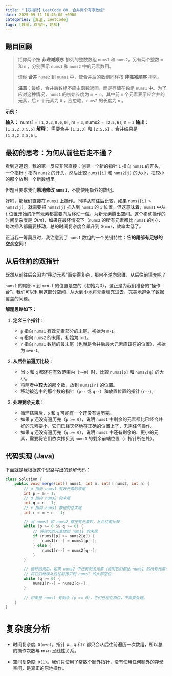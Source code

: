 ```yaml
---
title: "【双指针】LeetCode 88. 合并两个有序数组"
date: 2025-09-11 18:46:00 +0900
categories: [算法, LeetCode]
tags: [数组, 双指针, 题解]
---
```


## 题目回顾

> 给你两个按 **非递减顺序** 排列的整数数组 `nums1` 和 `nums2`，另有两个整数 `m` 和 `n` ，分别表示 `nums1` 和 `nums2` 中的元素数目。
>
> 请你 **合并** `nums2` 到 `nums1` 中，使合并后的数组同样按 **非递减顺序** 排列。
>
> **注意**：最终，合并后数组不应由函数返回，而是存储在数组 `nums1` 中。为了应对这种情况，`nums1` 的初始长度为 `m + n`，其中前 `m` 个元素表示应合并的元素，后 `n` 个元素为 `0` ，应忽略。`nums2` 的长度为 `n` 。

**示例：**

**输入：** nums1 = `[1,2,3,0,0,0]`, m = `3`, nums2 = `[2,5,6]`, n = `3`
**输出：** `[1,2,2,3,5,6]`
**解释：** 需要合并 `[1,2,3]` 和 `[2,5,6]` 。合并结果是 `[1,2,2,3,5,6]`。

## 最初的思考：为何从前往后走不通？

看到这道题，我的第一反应非常直接：创建一个新的指针 `i` 指向 `nums1` 的开头，一个指针 `j` 指向 `nums2` 的开头，然后比较 `nums1[i]` 和 `nums2[j]` 的大小，把较小的那个放到一个新数组里。

但题目要求我们**原地修改 `nums1`**，不能使用额外的数组。

好吧，那我们直接在 `nums1` 上操作。同样从前往后比较，如果 `nums1[i] > nums2[j]`，就需要把 `nums2[j]` 插入到 `nums1` 的 `i` 位置。但这意味着，`nums1` 中从 `i` 位置开始的所有元素都需要向后移动一位，为新元素腾出空间。这个移动操作的时间复杂度是 $O(m)$，如果在最坏情况下（`nums2` 的所有元素都比 `nums1` 的小），每次插入都需要移动，总的时间复杂度会飙升到 `O(mn)`，效率太低了。

正当我一筹莫展时，我注意到了 `nums1` 数组的一个关键特性：**它的尾部有足够的空余空间！**

## 从后往前的双指针

既然从前往后会因为“移动元素”而变得复杂，那何不逆向思维，从后往前填充呢？

`nums1` 的尾部 `m` 到 `m+n-1` 的位置是空的（初始为0），这正是为我们准备的“操作台”。我们可以利用这部分空间，从大到小地将元素填充进去，完美地避免了数据覆盖的问题。

**解题思路如下：**

1.  **定义三个指针**：
    * `p` 指向 `nums1` 有效元素部分的末尾，初始为 `m-1`。
    * `q` 指向 `nums2` 的末尾，初始为 `n-1`。
    * `r` 指向 `nums1` 数组的最末尾（也就是合并后最大元素应该在的位置），初始为 `m+n-1`。

2.  **从后往前遍历比较**：
    * 当 `p` 和 `q` 都还在有效范围内（`>=0`）时，比较 `nums1[p]` 和 `nums2[q]` 的大小。
    * 将两者中**较大**的那个数，放到 `nums1[r]` 的位置。
    * 移动被选中的那个数的指针（`p--` 或 `q--`）和放置位置的指针 (`r--`)。

3.  **处理剩余元素**：
    * 循环结束后，`p` 和 `q` 可能有一个还没有遍历完。
    * 如果 `p` 还没有遍历完（`p >= 0`），说明 `nums1` 中剩余的元素都比已经合并好的元素要小，它们已经天然地在正确的位置上了，无需任何操作。
    * 如果 `q` 还没有遍历完（`q >= 0`），说明 `nums2` 中还有剩余的、更小的元素，需要将它们依次拷贝到 `nums1` 的剩余前端位置（`r` 指针所在处）。

## 代码实现 (Java)

下面就是我根据这个思路写出的题解代码：

```java
class Solution {
    public void merge(int[] nums1, int m, int[] nums2, int n) {
        // p 指向 nums1 有效元素的末尾
        int p = m - 1;
        // q 指向 nums2 的末尾
        int q = n - 1;
        // r 指向 nums1 数组的总末尾
        int r = m + n - 1;

        // 当 nums1 和 nums2 都还有元素时，从后往前比较
        while (p >= 0 && q >= 0) {
            // 将较大的元素放到 nums1 的末尾
            if (nums1[p] >= nums2[q]) {
                nums1[r--] = nums1[p--];
            } else {
                nums1[r--] = nums2[q--];
            }
        }

        // 循环结束后，如果 nums2 中还有剩余元素（说明它们都比 nums1 的所有元素小）
        // 将它们继续从后往前拷贝到 nums1 的头部空位
        while (q >= 0) {
            nums1[r--] = nums2[q--];
        }
        
        // 如果是 nums1 有剩余 (p >= 0)，它们已经在原位，不需要处理。
    }
}
```
# 复杂度分析
- 时间复杂度: `O(m+n)`。指针 p、q 和 r 都只会从后往前遍历一次数组，所以总的操作次数与 m+n 呈线性关系。

- 空间复杂度: `O(1)`。我们只使用了常数个额外指针，没有使用任何额外的存储空间，是真正的原地操作。
